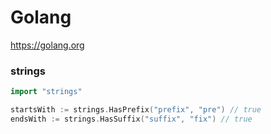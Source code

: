 # Golang

https://golang.org


### strings

```go
import "strings"

startsWith := strings.HasPrefix("prefix", "pre") // true
endsWith := strings.HasSuffix("suffix", "fix") // true
```

